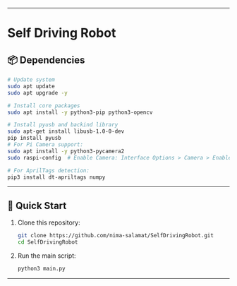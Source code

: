 
---

# **Self Driving Robot**  


## **📦 Dependencies**  


```bash
# Update system
sudo apt update
sudo apt upgrade -y

# Install core packages
sudo apt install -y python3-pip python3-opencv

# Install pyusb and backind library
sudo apt-get install libusb-1.0-0-dev
pip install pyusb
# For Pi Camera support:
sudo apt install -y python3-pycamera2
sudo raspi-config  # Enable Camera: Interface Options > Camera > Enable

# For AprilTags detection:
pip3 install dt-apriltags numpy
```
---

## **🚀 Quick Start**  
1. Clone this repository:  
   ```bash
   git clone https://github.com/nima-salamat/SelfDrivingRobot.git
   cd SelfDrivingRobot
   ```

2. Run the main script:  
   ```bash
   python3 main.py
   ```

---

